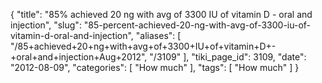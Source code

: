 {
    "title": "85% achieved 20 ng with avg of 3300 IU of vitamin D - oral and injection",
    "slug": "85-percent-achieved-20-ng-with-avg-of-3300-iu-of-vitamin-d-oral-and-injection",
    "aliases": [
        "/85+achieved+20+ng+with+avg+of+3300+IU+of+vitamin+D+-+oral+and+injection+Aug+2012",
        "/3109"
    ],
    "tiki_page_id": 3109,
    "date": "2012-08-09",
    "categories": [
        "How much"
    ],
    "tags": [
        "How much"
    ]
}